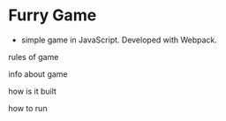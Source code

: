 # Furry Game

- simple game in JavaScript. Developed with Webpack.

rules of game

info about game

how is it built

how to run
